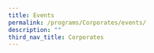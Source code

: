 ```yaml
---
title: Events
permalink: /programs/Corporates/events/
description: ""
third_nav_title: Corporates
---
```

